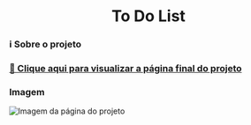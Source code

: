 <div align="center">
  <h1>
    To Do List
  </h1>
</div>
<div>
  <h3>ℹ️ Sobre o projeto</h3>
  <p></p>

  ### [👀 Clique aqui para visualizar a página final do projeto](https://thenextbunny.github.io/to-do-list/)
  
  <h3>Imagem</h3>
  <img src="https://user-images.githubusercontent.com/99208505/185439270-5bfb49ea-5e3e-4ddd-97b4-cba79d6696af.png" alt="Imagem da página do projeto">
</div>
